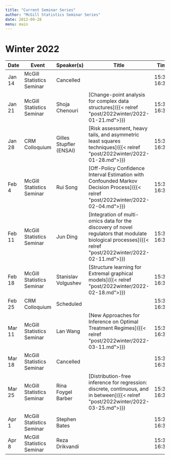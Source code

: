 ```yaml
---
title: "Current Seminar Series"
author: "McGill Statistics Seminar Series"
date: 2012-09-28
menu: main
---
```


# Winter 2022
| Date   | Event                     | Speaker(s)         | Title                                                                                                                                              | Time        | Location                                       |
|--------|---------------------------|--------------------|----------------------------------------------------------------------------------------------------------------------------------------------------|-------------|------------------------------------------------|
| Jan 14 | McGill Statistics Seminar  |  Cancelled |   | 15:30-16:30  | [Zoom Link](https://mcgill.zoom.us/j/83436686293?pwd=b0RmWmlXRXE3OWR6NlNIcWF5d0dJQT09) |
| Jan 21 | McGill Statistics Seminar  | Shoja Chenouri | [Change-point analysis for complex data structures]({{< relref "post/2022winter/2022-01-21.md">}})  | 15:30-16:30  | [Zoom Link](https://mcgill.zoom.us/j/83436686293?pwd=b0RmWmlXRXE3OWR6NlNIcWF5d0dJQT09) |
| Jan 28 | CRM Colloquium  | Gilles Stupfler (ENSAI)  | [Risk assessment, heavy tails, and asymmetric least squares techniques]({{< relref "post/2022winter/2022-01-28.md">}})  | 15:30-16:30 | [Zoom Link](https://umontreal.zoom.us/j/93983313215?pwd=clB6cUNsSjAvRmFMME1PblhkTUtsQT09)  |
| Feb 4 | McGill Statistics Seminar  | Rui Song  |  [Off-Policy Confidence Interval Estimation with Confounded Markov Decision Process]({{< relref "post/2022winter/2022-02-04.md">}}) | 15:30-16:30  | [Zoom Link](https://mcgill.zoom.us/j/83436686293?pwd=b0RmWmlXRXE3OWR6NlNIcWF5d0dJQT09) |
| Feb 11 | McGill Statistics Seminar  |  Jun Ding | [Integration of multi-omics data for the discovery of novel regulators that modulate biological processes]({{< relref "post/2022winter/2022-02-11.md">}})  | 15:30-16:30  | [Zoom Link](https://mcgill.zoom.us/j/83436686293?pwd=b0RmWmlXRXE3OWR6NlNIcWF5d0dJQT09) |
| Feb 18 | McGill Statistics Seminar | Stanislav Volgushev  |  [Structure learning for Extremal graphical models]({{< relref "post/2022winter/2022-02-18.md">}}) | 15:30-16:30  | [Zoom Link](https://umontreal.zoom.us/j/85105423917?pwd=enM3MGpFNkZKU2daMjRITmo0N0JUUT09) |
| Feb 25 | CRM Colloquium  |  Scheduled |   | 15:30-16:30 | [Zoom Link](https://umontreal.zoom.us/j/93983313215?pwd=clB6cUNsSjAvRmFMME1PblhkTUtsQT09)  |
| Mar 11 | McGill Statistics Seminar  | Lan Wang  | [New Approaches for Inference on Optimal Treatment Regimes]({{< relref "post/2022winter/2022-03-11.md">}})  | 15:30-16:30  | [Zoom Link](https://mcgill.zoom.us/j/83436686293?pwd=b0RmWmlXRXE3OWR6NlNIcWF5d0dJQT09) |
| Mar 18 | McGill Statistics Seminar  |  Cancelled |  | 15:30-16:30  | [Zoom Link](https://mcgill.zoom.us/j/83436686293?pwd=b0RmWmlXRXE3OWR6NlNIcWF5d0dJQT09) |
| Mar 25 | McGill Statistics Seminar | Rina Foygel Barber| [Distribution-​free inference for regression: discrete, continuous, and in between]({{< relref "post/2022winter/2022-03-25.md">}}) | 15:30-16:30 | [Zoom Link](https://umontreal.zoom.us/j/93983313215?pwd=clB6cUNsSjAvRmFMME1PblhkTUtsQT09)  |
| Apr 1 | McGill Statistics Seminar  | Stephen Bates  |   | 15:30-16:30  | [Zoom Link](https://mcgill.zoom.us/j/83436686293?pwd=b0RmWmlXRXE3OWR6NlNIcWF5d0dJQT09) |
| Apr 8 | McGill Statistics Seminar | Reza Drikvandi  |   | 15:30-16:30  | [Zoom Link](https://mcgill.zoom.us/j/83436686293?pwd=b0RmWmlXRXE3OWR6NlNIcWF5d0dJQT09) |



